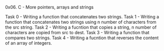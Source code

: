 0x06. C - More pointers, arrays and strings

Task 0 - Writing a function that concatenates two strings.
Task 1 - Writing a function that concatenates two strings using n number of characters from the src string.
Task 2 - Writing a fucntion that copies a string, n number of characters are copied from src to dest.
Task 3 - Writing a function that compares two strings.
Task 4 - Writing a fucntion that reverses the content of an array of integers.
